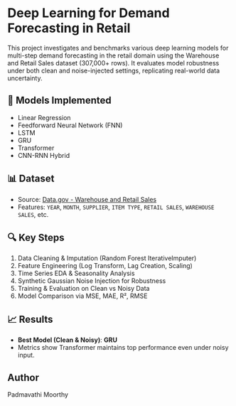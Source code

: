 # Deep Learning for Demand Forecasting in Retail

This project investigates and benchmarks various deep learning models for multi-step demand forecasting in the retail domain using the Warehouse and Retail Sales dataset (307,000+ rows). It evaluates model robustness under both clean and noise-injected settings, replicating real-world data uncertainty.

## 🧠 Models Implemented
- Linear Regression
- Feedforward Neural Network (FNN)
- LSTM
- GRU
- Transformer
- CNN-RNN Hybrid

## 📊 Dataset
- Source: [Data.gov - Warehouse and Retail Sales](https://catalog.data.gov/dataset/warehouse-and-retail-sales)
- Features: `YEAR`, `MONTH`, `SUPPLIER`, `ITEM TYPE`, `RETAIL SALES`, `WAREHOUSE SALES`, etc.

## 🔍 Key Steps
1. Data Cleaning & Imputation (Random Forest IterativeImputer)
2. Feature Engineering (Log Transform, Lag Creation, Scaling)
3. Time Series EDA & Seasonality Analysis
4. Synthetic Gaussian Noise Injection for Robustness
5. Training & Evaluation on Clean vs Noisy Data
6. Model Comparison via MSE, MAE, R², RMSE

## 📈 Results
- **Best Model (Clean & Noisy)**: **GRU**
- Metrics show Transformer maintains top performance even under noisy input.

## Author
Padmavathi Moorthy
